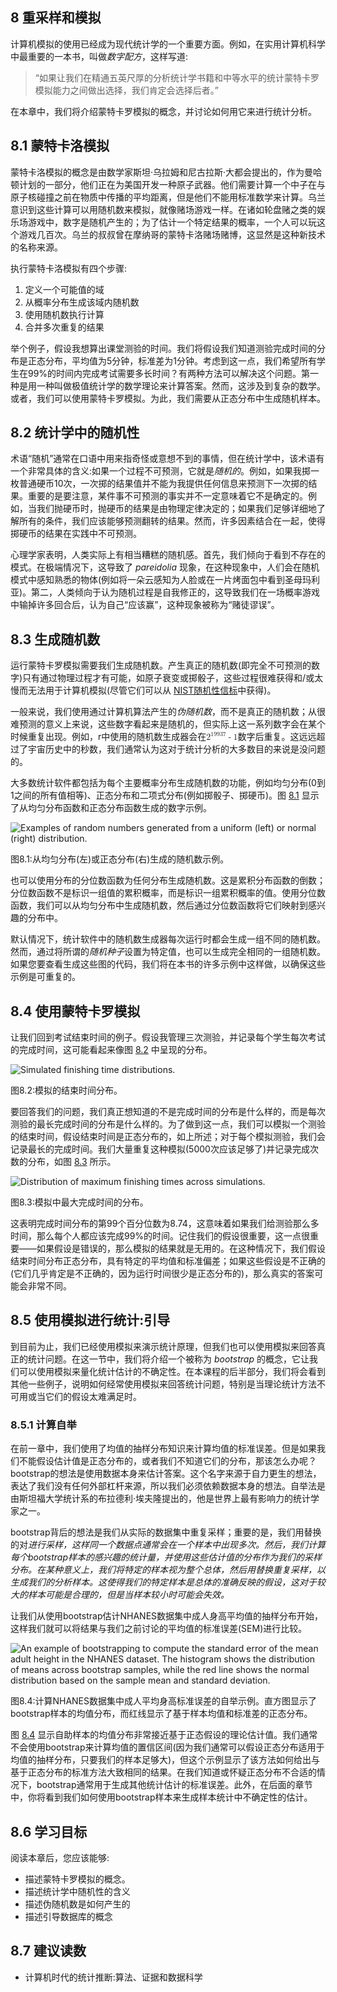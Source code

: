 <section id="resampling-and-simulation" class="level1" data-number="8">

# 8 重采样和模拟

计算机模拟的使用已经成为现代统计学的一个重要方面。例如，在实用计算机科学中最重要的一本书，叫做*数字配方*，这样写道:

> “如果让我们在精通五英尺厚的分析统计学书籍和中等水平的统计蒙特卡罗模拟能力之间做出选择，我们肯定会选择后者。”

在本章中，我们将介绍蒙特卡罗模拟的概念，并讨论如何用它来进行统计分析。

<section id="monte-carlo-simulation" class="level2" data-number="8.1">

## 8.1 蒙特卡洛模拟

蒙特卡洛模拟的概念是由数学家斯坦·乌拉姆和尼古拉斯·大都会提出的，作为曼哈顿计划的一部分，他们正在为美国开发一种原子武器。他们需要计算一个中子在与原子核碰撞之前在物质中传播的平均距离，但是他们不能用标准数学来计算。乌兰意识到这些计算可以用随机数来模拟，就像赌场游戏一样。在诸如轮盘赌之类的娱乐场游戏中，数字是随机产生的；为了估计一个特定结果的概率，一个人可以玩这个游戏几百次。乌兰的叔叔曾在摩纳哥的蒙特卡洛赌场赌博，这显然是这种新技术的名称来源。

执行蒙特卡洛模拟有四个步骤:

1.  定义一个可能值的域
2.  从概率分布生成该域内随机数
3.  使用随机数执行计算
4.  合并多次重复的结果

举个例子，假设我想算出课堂测验的时间。我们将假设我们知道测验完成时间的分布是正态分布，平均值为5分钟，标准差为1分钟。考虑到这一点，我们希望所有学生在99%的时间内完成考试需要多长时间？有两种方法可以解决这个问题。第一种是用一种叫做极值统计学的数学理论来计算答案。然而，这涉及到复杂的数学。或者，我们可以使用蒙特卡罗模拟。为此，我们需要从正态分布中生成随机样本。

</section>

<section id="randomness-in-statistics" class="level2" data-number="8.2">

## 8.2 统计学中的随机性

术语“随机”通常在口语中用来指奇怪或意想不到的事情，但在统计学中，该术语有一个非常具体的含义:如果一个过程不可预测，它就是*随机的*。例如，如果我掷一枚普通硬币10次，一次掷的结果值并不能为我提供任何信息来预测下一次掷的结果。重要的是要注意，某件事不可预测的事实并不一定意味着它不是确定的。例如，当我们抛硬币时，抛硬币的结果是由物理定律决定的；如果我们足够详细地了解所有的条件，我们应该能够预测翻转的结果。然而，许多因素结合在一起，使得掷硬币的结果在实践中不可预测。

心理学家表明，人类实际上有相当糟糕的随机感。首先，我们倾向于看到不存在的模式。在极端情况下，这导致了 *pareidolia* 现象，在这种现象中，人们会在随机模式中感知熟悉的物体(例如将一朵云感知为人脸或在一片烤面包中看到圣母玛利亚)。第二，人类倾向于认为随机过程是自我修正的，这导致我们在一场概率游戏中输掉许多回合后，认为自己“应该赢”，这种现象被称为“赌徒谬误”。

</section>

<section id="generating-random-numbers" class="level2" data-number="8.3">

## 8.3 生成随机数

运行蒙特卡罗模拟需要我们生成随机数。产生真正的随机数(即完全不可预测的数字)只有通过物理过程才有可能，如原子衰变或掷骰子，这些过程很难获得和/或太慢而无法用于计算机模拟(尽管它们可以从 [NIST随机性信标](https://www.nist.gov/programs-projects/nist-randomness-beacon%5D)中获得)。

一般来说，我们使用通过计算机算法产生的*伪随机数*，而不是真正的随机数；从很难预测的意义上来说，这些数字看起来是随机的，但实际上这一系列数字会在某个时候重复出现。例如，r中使用的随机数生成器会在<math display="inline"><semantics><mrow><msup><mn>2</mn><mn>19937</mn></msup><mo>-</mo><mn>1</mn></mrow><annotation encoding="application/x-tex">2^{19937}-1</annotation></semantics></math>数字后重复。这远远超过了宇宙历史中的秒数，我们通常认为这对于统计分析的大多数目的来说是没问题的。

大多数统计软件都包括为每个主要概率分布生成随机数的功能，例如均匀分布(0到1之间的所有值相等)、正态分布和二项式分布(例如掷骰子、掷硬币)。图 [8.1](#fig:rngExamples) 显示了从均匀分布函数和正态分布函数生成的数字示例。

![Examples of random numbers generated from a uniform (left) or normal (right) distribution.](../media/file43.png)

图8.1:从均匀分布(左)或正态分布(右)生成的随机数示例。

也可以使用分布的分位数函数为任何分布生成随机数。这是累积分布函数的倒数；分位数函数不是标识一组值的累积概率，而是标识一组累积概率的值。使用分位数函数，我们可以从均匀分布中生成随机数，然后通过分位数函数将它们映射到感兴趣的分布中。

默认情况下，统计软件中的随机数生成器每次运行时都会生成一组不同的随机数。然而，通过将所谓的*随机种子*设置为特定值，也可以生成完全相同的一组随机数。如果您要查看生成这些图的代码，我们将在本书的许多示例中这样做，以确保这些示例是可重复的。

</section>

<section id="using-monte-carlo-simulation" class="level2" data-number="8.4">

## 8.4 使用蒙特卡罗模拟

让我们回到考试结束时间的例子。假设我管理三次测验，并记录每个学生每次考试的完成时间，这可能看起来像图 [8.2](#fig:finishingTimes) 中呈现的分布。

![Simulated finishing time distributions.](../media/file44.png)

图8.2:模拟的结束时间分布。

要回答我们的问题，我们真正想知道的不是完成时间的分布是什么样的，而是每次测验的最长完成时间的分布是什么样的。为了做到这一点，我们可以模拟一个测验的结束时间，假设结束时间是正态分布的，如上所述；对于每个模拟测验，我们会记录最长的完成时间。我们大量重复这种模拟(5000次应该足够了)并记录完成次数的分布，如图 [8.3](#fig:finishTimeSim) 所示。

![Distribution of maximum finishing times across simulations.](../media/file45.png)

图8.3:模拟中最大完成时间的分布。

这表明完成时间分布的第99个百分位数为8.74，这意味着如果我们给测验那么多时间，那么每个人都应该完成99%的时间。记住我们的假设很重要，这一点很重要——如果假设是错误的，那么模拟的结果就是无用的。在这种情况下，我们假设结束时间分布正态分布，具有特定的平均值和标准偏差；如果这些假设是不正确的(它们几乎肯定是不正确的，因为运行时间很少是正态分布的)，那么真实的答案可能会非常不同。

</section>

<section id="using-simulation-for-statistics-the-bootstrap" class="level2" data-number="8.5">

## 8.5 使用模拟进行统计:引导

到目前为止，我们已经使用模拟来演示统计原理，但我们也可以使用模拟来回答真正的统计问题。在这一节中，我们将介绍一个被称为 *bootstrap* 的概念，它让我们可以使用模拟来量化统计估计的不确定性。在本课程的后半部分，我们将会看到其他一些例子，说明如何经常使用模拟来回答统计问题，特别是当理论统计方法不可用或当它们的假设太难满足时。

<section id="computing-the-bootstrap" class="level3" data-number="8.5.1">

### 8.5.1 计算自举

在前一章中，我们使用了均值的抽样分布知识来计算均值的标准误差。但是如果我们不能假设估计值是正态分布的，或者我们不知道它们的分布，那该怎么办呢？bootstrap的想法是使用数据本身来估计答案。这个名字来源于自力更生的想法，表达了我们没有任何外部杠杆来源，所以我们必须依赖数据本身的想法。自举法是由斯坦福大学统计系的布拉德利·埃夫隆提出的，他是世界上最有影响力的统计学家之一。

bootstrap背后的想法是我们从实际的数据集中重复采样；重要的是，我们用替换的对*进行采样，这样同一个数据点通常会在一个样本中出现多次。然后，我们计算每个bootstrap样本的感兴趣的统计量，并使用这些估计值的分布作为我们的采样分布。在某种意义上，我们将特定的样本视为整个总体，然后用替换重复采样，以生成我们的分析样本。这使得我们的特定样本是总体的准确反映的假设，这对于较大的样本可能是合理的，但是当样本较小时可能会失效。*

让我们从使用bootstrap估计NHANES数据集中成人身高平均值的抽样分布开始，这样我们就可以将结果与我们之前讨论的平均值的标准误差(SEM)进行比较。

![An example of bootstrapping to compute the standard error of the mean adult height in the NHANES dataset. The histogram shows the distribution of means across bootstrap samples, while the red line shows the normal distribution based on the sample mean and standard deviation.](../media/file46.png)

图8.4:计算NHANES数据集中成人平均身高标准误差的自举示例。直方图显示了bootstrap样本的均值分布，而红线显示了基于样本均值和标准差的正态分布。

图 [8.4](#fig:bootstrapSEM) 显示自助样本的均值分布非常接近基于正态假设的理论估计值。我们通常不会使用bootstrap来计算均值的置信区间(因为我们通常可以假设正态分布适用于均值的抽样分布，只要我们的样本足够大)，但这个示例显示了该方法如何给出与基于正态分布的标准方法大致相同的结果。在我们知道或怀疑正态分布不合适的情况下，bootstrap通常用于生成其他统计估计的标准误差。此外，在后面的章节中，你将看到我们如何使用bootstrap样本来生成样本统计中不确定性的估计。

</section>

</section>

<section id="learning-objectives-7" class="level2" data-number="8.6">

## 8.6 学习目标

阅读本章后，您应该能够:

*   描述蒙特卡罗模拟的概念。
*   描述统计学中随机性的含义
*   描述伪随机数是如何产生的
*   描述引导数据库的概念

</section>

<section id="suggested-readings-5" class="level2" data-number="8.7">

## 8.7 建议读数

*   计算机时代的统计推断:算法、证据和数据科学

</section>

</section>